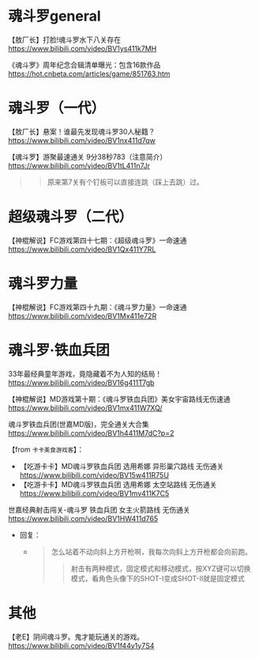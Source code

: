 
# 魂斗罗general

【敖厂长】打脸!魂斗罗水下八关存在 https://www.bilibili.com/video/BV1ys411k7MH

《魂斗罗》周年纪念合辑清单曝光：包含16款作品 https://hot.cnbeta.com/articles/game/851763.htm

# 魂斗罗（一代）

【敖厂长】悬案！谁最先发现魂斗罗30人秘籍？ https://www.bilibili.com/video/BV1nx411d7qw

【魂斗罗】游聚最速通关 9分38秒783（注意简介） https://www.bilibili.com/video/BV1tL411n7Jr
>> 原来第7关有个钉板可以直接连跳（踩上去跳）过。

# 超级魂斗罗（二代）

【神棍解说】FC游戏第四十七期：《超级魂斗罗》一命速通 https://www.bilibili.com/video/BV1Qx411Y7RL

# 魂斗罗力量

【神棍解说】FC游戏第四十九期：《魂斗罗力量》一命速通 https://www.bilibili.com/video/BV1Mx411e72R

# 魂斗罗·铁血兵团

33年最经典童年游戏，竟隐藏着不为人知的结局！ https://www.bilibili.com/video/BV16g411T7gb

【神棍解说】MD游戏第十期：《魂斗罗铁血兵团》美女宇宙路线无伤速通 https://www.bilibili.com/video/BV1mx411W7XQ/

魂斗罗铁血兵团(世嘉MD版)，完全通关大合集 https://www.bilibili.com/video/BV1h4411M7dC?p=2

【from `卡卡美食游戏客`】：
- 【吃游卡卡】MD魂斗罗铁血兵团 选用希娜 异形巢穴路线 无伤通关 https://www.bilibili.com/video/BV15w411R75U
- 【吃游卡卡】MD魂斗罗铁血兵团 选用希娜 太空站路线 无伤通关 https://www.bilibili.com/video/BV1mv411K7C5

世嘉经典射击闯关-魂斗罗 铁血兵团 女主火箭路线 无伤通关 https://www.bilibili.com/video/BV1HW411d765
- 回复：
  * > 怎么站着不动向斜上方开枪啊，我每次向斜上方开枪都会向前跑。
    >> 射击有两种模式，固定模式和移动模式，按XYZ键可以切换模式，看角色头像下的SHOT-I变成SHOT-II就是固定模式

# 其他

【老E】阴间魂斗罗。鬼才能玩通关的游戏。 https://www.bilibili.com/video/BV1f44y1y7S4
